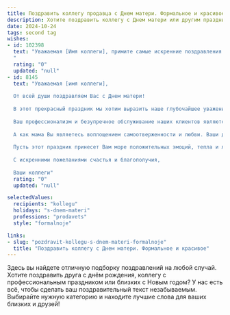 ```yaml
---
title: Поздравить коллегу продавца с Днем матери. Формальное и красивое
description: Хотите поздравить коллегу с Днем матери или другим праздником? Наш ИИ создаст незабываемое поздравление, а вы обязательно выделитесь среди других.  
date: 2024-10-24
tags: second tag
wishes:
- id: 102398
  text: "Уважаемая [Имя коллеги], примите самые искренние поздравления с Днём матери! Желаем Вам крепкого здоровья, семейного благополучия и безграничного счастья, которое дарят самые близкие люди. Пусть Ваш труд продавца приносит Вам удовлетворение, а домашний очаг всегда будет наполнен теплом и любовью.
  "
  rating: "0"
  updated: "null"
- id: 8145
  text: "Уважаемая [имя коллеги],
  
  От всей души поздравляем Вас с Днем матери!
  
  В этот прекрасный праздник мы хотим выразить наше глубочайшее уважение и признательность за Ваш неоценимый вклад в профессию продавца и за Ваше теплое и заботливое сердце.
  
  Ваш профессионализм и безупречное обслуживание наших клиентов являются источником гордости для нашей команды. Вы всегда отзывчивы, доброжелательны и готовы помочь каждому, кто переступает порог нашего магазина.
  
  А как мама Вы являетесь воплощением самоотверженности и любви. Ваши дети - Ваша радость и гордость, а Ваша семья - основа Вашего счастья. Мы желаем Вам крепкого здоровья, радости и гармонии.
  
  Пусть этот праздник принесет Вам море положительных эмоций, тепла и любви. Мы дорожим Вашим присутствием и ценим Вас как коллегу и человека.
  
  С искренними пожеланиями счастья и благополучия,
  
  Ваши коллеги"
  rating: "0"
  updated: "null"

selectedValues:
  recipients: "kollegu"
  holidays: "s-dnem-materi"
  professions: "prodavets"
  style: "formalnoje"

links:
- slug: "pozdravit-kollegu-s-dnem-materi-formalnoje"
  title: "Поздравить коллегу с Днем матери. Формальное и красивое"
---
```


Здесь вы найдете отличную подборку поздравлений на любой случай.
Хотите поздравить друга с днём рождения, коллегу с профессиональным праздником или близких с Новым годом? У нас есть всё, чтобы сделать ваш поздравительный текст незабываемым. Выбирайте нужную категорию и находите лучшие слова для ваших близких и друзей!
